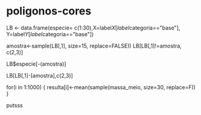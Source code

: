 # poligonos-cores

LB <- data.frame(especie= c(1:30),X=label$X[label$categoria=="base"], Y=label$Y[label$categoria=="base"]) 


amostra<-sample(LB[,1], size=15, replace=FALSE))
LB[LB[,1]!=amostra, c(2,3)]

LB$especie[-(amostra)]


LB[LB[,1]-[amostra],c(2,3)]



for(i in 1:1000)
 {
  resulta[i]<-mean(sample(massa_meio,  size=30, replace=F))
 }
 




putsss
